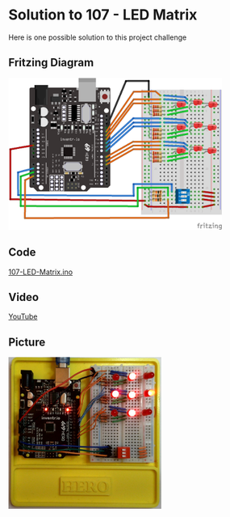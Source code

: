 # Solution to 107 - LED Matrix
Here is one possible solution to this project challenge

## Fritzing Diagram
<img src="107-LED-Matrix_bb.png" height="300">

## Code
[107-LED-Matrix.ino](107-LED-Matrix.ino)

## Video
[YouTube](https://youtu.be/uWBt6etLnmM)

## Picture
<img src="107-LED-Matrix-Picture.jpg" height="300">
